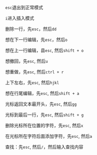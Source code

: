 `esc`退出到正常模式

`i`进入插入模式

删除一行，先`esc`，然后`dd`

想在下一行编辑，先`esc`，然后`o`

想在上一行编辑，县`esc`, 然后`shift + o`

想撤回，先`esc`, 然后`u`

想重做，先`esc`, 然后`ctrl + r`

上下左右，先`esc`, 然后`hjkl`

想在行尾编辑，先`esc`, 然后`shift + a`

光标返回文本最开头，先`esc`, 然后`gg`

光标到最后一行，先`esc`, 然后`shift + g`

删除光标所在位置的字符，先`esc`, 然后`x`

在光标所在字符后面添加字符，先`esc`, 然后`a`

查找：先`esc`, 然后`/`，然后输入查找内容
